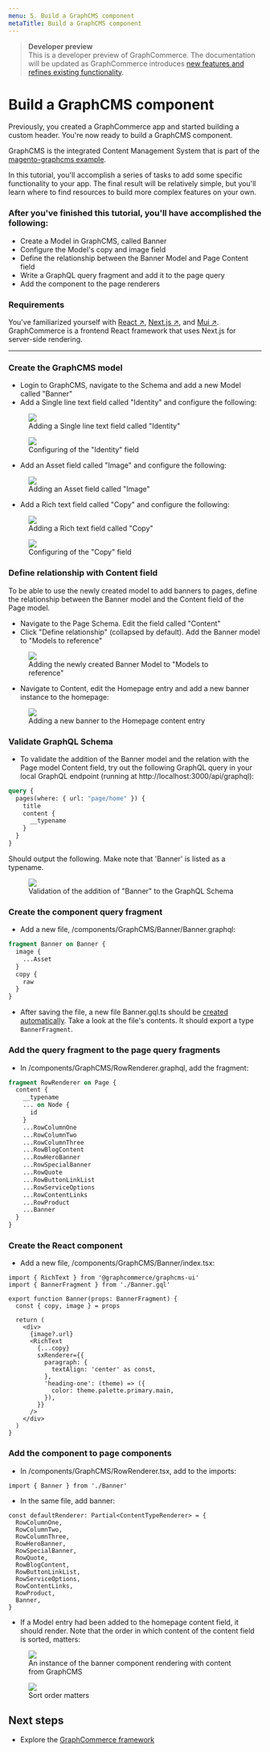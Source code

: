 ```yaml
---
menu: 5. Build a GraphCMS component
metaTitle: Build a GraphCMS component
---
```


> **Developer preview**  
> This is a developer preview of GraphCommerce. The documentation will be
> updated as GraphCommerce introduces
> [new features and refines existing functionality](https://github.com/ho-nl/m2-pwa/releases).

# Build a GraphCMS component

Previously, you created a GraphCommerce app and started building a custom
header. You're now ready to build a GraphCMS component.

GraphCMS is the integrated Content Management System that is part of the
[magento-graphcms example](../getting-started/readme.md).

In this tutorial, you'll accomplish a series of tasks to add some specific
functionality to your app. The final result will be relatively simple, but
you'll learn where to find resources to build more complex features on your own.

### After you've finished this tutorial, you'll have accomplished the following:

- Create a Model in GraphCMS, called Banner
- Configure the Model's copy and image field
- Define the relationship between the Banner Model and Page Content field
- Write a GraphQL query fragment and add it to the page query
- Add the component to the page renderers

### Requirements

You've familiarized yourself with
[React ↗](https://reactjs.org/docs/getting-started.html),
[Next.js ↗](https://nextjs.org/docs/getting-started), and
[Mui ↗](https://mui.com/getting-started/installation/). GraphCommerce is a
frontend React framework that uses Next.js for server-side rendering.

---

### Create the GraphCMS model

- Login to GraphCMS, navigate to the Schema and add a new Model called "Banner"
- Add a Single line text field called "Identity" and configure the following:

<figure>
 <img src="https://cdn-std.droplr.net/files/acc_857465/6UGrfK" />
  <figcaption>Adding a Single line text field called "Identity"</figcaption>
</figure>

<figure>
 <img src="https://cdn-std.droplr.net/files/acc_857465/TvNPoT" />
   <figcaption>Configuring of the "Identity" field</figcaption>
</figure>

- Add an Asset field called "Image" and configure the following:

<figure>
 <img src="https://cdn-std.droplr.net/files/acc_857465/OdkckP" />
   <figcaption>Adding an Asset field called "Image"</figcaption>
</figure>

- Add a Rich text field called "Copy" and configure the following:

<figure>
 <img src="https://cdn-std.droplr.net/files/acc_857465/C8nzzB" />
   <figcaption>Adding a Rich text field called "Copy"</figcaption>
</figure>

<figure>
 <img src="https://cdn-std.droplr.net/files/acc_857465/j9kydr" />
   <figcaption>Configuring of the "Copy" field</figcaption>
</figure>

### Define relationship with Content field

To be able to use the newly created model to add banners to pages, define the
relationship between the Banner model and the Content field of the Page model.

- Navigate to the Page Schema. Edit the field called "Content"
- Click "Define relationship" (collapsed by default). Add the Banner model to
  "Models to reference"

<figure>
 <img src="https://cdn-std.droplr.net/files/acc_857465/Dc4axA" />
   <figcaption>Adding the newly created Banner Model to "Models to reference"</figcaption>
</figure>

- Navigate to Content, edit the Homepage entry and add a new banner instance to
  the homepage:

<figure>
 <img src="https://cdn-std.droplr.net/files/acc_857465/lpa4x4" />
   <figcaption>Adding a new banner to the Homepage content entry</figcaption>
</figure>

### Validate GraphQL Schema

- To validate the addition of the Banner model and the relation with the Page
  model Content field, try out the following GraphQL query in your local GraphQL
  endpoint (running at http://localhost:3000/api/graphql):

```graphql
query {
  pages(where: { url: "page/home" }) {
    title
    content {
      __typename
    }
  }
}
```

Should output the following. Make note that 'Banner' is listed as a typename.

<figure>
 <img src="https://cdn-std.droplr.net/files/acc_857465/G51mOD" />
   <figcaption>Validation of the addition of "Banner" to the GraphQL Schema</figcaption>
</figure>

### Create the component query fragment

- Add a new file, /components/GraphCMS/Banner/Banner.graphql:

```graphql
fragment Banner on Banner {
  image {
    ...Asset
  }
  copy {
    raw
  }
}
```

- After saving the file, a new file Banner.gql.ts should be
  [created automatically](../getting-started/readme.md#query-fragments). Take a
  look at the file's contents. It should export a type `BannerFragment`.

### Add the query fragment to the page query fragments

- In /components/GraphCMS/RowRenderer.graphql, add the fragment:

```graphql
fragment RowRenderer on Page {
  content {
    __typename
    ... on Node {
      id
    }
    ...RowColumnOne
    ...RowColumnTwo
    ...RowColumnThree
    ...RowBlogContent
    ...RowHeroBanner
    ...RowSpecialBanner
    ...RowQuote
    ...RowButtonLinkList
    ...RowServiceOptions
    ...RowContentLinks
    ...RowProduct
    ...Banner
  }
}
```

### Create the React component

- Add a new file, /components/GraphCMS/Banner/index.tsx:

```tsx
import { RichText } from '@graphcommerce/graphcms-ui'
import { BannerFragment } from './Banner.gql'

export function Banner(props: BannerFragment) {
  const { copy, image } = props

  return (
    <div>
      {image?.url}
      <RichText
        {...copy}
        sxRenderer={{
          paragraph: {
            textAlign: 'center' as const,
          },
          'heading-one': (theme) => ({
            color: theme.palette.primary.main,
          }),
        }}
      />
    </div>
  )
}
```

### Add the component to page components

- In /components/GraphCMS/RowRenderer.tsx, add to the imports:

```tsx
import { Banner } from './Banner'
```

- In the same file, add banner:

```tsx
const defaultRenderer: Partial<ContentTypeRenderer> = {
  RowColumnOne,
  RowColumnTwo,
  RowColumnThree,
  RowHeroBanner,
  RowSpecialBanner,
  RowQuote,
  RowBlogContent,
  RowButtonLinkList,
  RowServiceOptions,
  RowContentLinks,
  RowProduct,
  Banner,
}
```

- If a Model entry had been added to the homepage content field, it should
  render. Note that the order in which content of the content field is sorted,
  matters:

<figure>
 <img src="https://cdn-std.droplr.net/files/acc_857465/ONwNJD" />
   <figcaption>An instance of the banner component rendering with content from GraphCMS</figcaption>
</figure>

<figure>
 <img src="https://cdn-std.droplr.net/files/acc_857465/bMsi6A" />
   <figcaption>Sort order matters</figcaption>
</figure>

## Next steps

- Explore the [GraphCommerce framework](../framework/readme.md)
